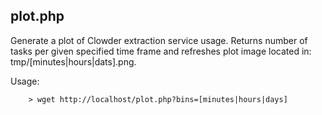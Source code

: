 plot.php
--------

Generate a plot of Clowder extraction service usage. Returns number of tasks per given specified time frame and refreshes plot image
located in: tmp/[minutes|hours|dats].png.
	
Usage:

		> wget http://localhost/plot.php?bins=[minutes|hours|days]
